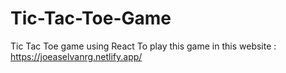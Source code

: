 # Tic-Tac-Toe-Game
Tic Tac Toe game using React
To play this game in this website : https://joeaselvanrg.netlify.app/

